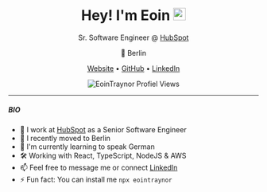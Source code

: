 
<h1 align="center">Hey! I'm Eoin <img src="https://media.giphy.com/media/hvRJCLFzcasrR4ia7z/giphy.gif" width="25px"> </h1>
<p align="center">Sr. Software Engineer @ <a href="https://www.linkedin.com/company/hubspot">HubSpot</a></p>
<p align="center">📍 Berlin</p>
<p align="center">
  <a href="https://www.eointraynor.com">Website</a> •
  <a href="https://www.github.com/eointraynor">GitHub</a> •
  <a href="https://www.linkedin.com/in/eointraynor/">LinkedIn</a>
</p>
<p align="center"><img src="https://visitor-badge.glitch.me/badge?page_id=eointraynor.eointraynor" alt="EoinTraynor Profiel Views" /></p>

---


##### BIO

- 💼 I work at [HubSpot](https://www.linkedin.com/company/hubspot) as a Senior Software Engineer
- 📍 I recently moved to Berlin
- 🌱 I'm currently learning to speak German
- 🛠️ Working with React, TypeScript, NodeJS & AWS
- 📫 Feel free to message me or connect [LinkedIn](https://www.linkedin.com/in/eointraynor/)
- ⚡️ Fun fact: You can install me `npx eointraynor`

